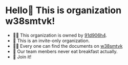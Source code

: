 # Hello👋 This is organization w38smtvk!


- 🙋‍♀️ This organization is owned by [91d906h4](https://github.com/91d906h4).
- 🌈 This is an invite-only organization.
- 👩‍💻 Every one can find the documents on [w38smtvk](https://github.com/w38smtvk)
- 🍿 Our team menbers never eat breakfast actually.
- 🧙 Join it!
